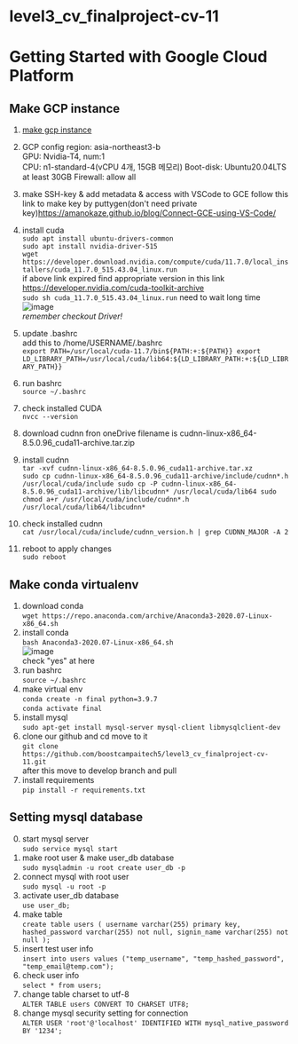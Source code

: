 # level3_cv_finalproject-cv-11

# Getting Started with Google Cloud Platform

## Make GCP instance 
1. [make gcp instance](https://console.cloud.google.com/compute/instances)
2. GCP config
region: asia-northeast3-b  
GPU: Nvidia-T4, num:1  
CPU: n1-standard-4(vCPU 4개, 15GB 메모리)
Boot-disk: Ubuntu20.04LTS at least 30GB
Firewall: allow all

3. make SSH-key & add metadata & access with VSCode to GCE
follow this link to make key by puttygen(don't need private key)https://amanokaze.github.io/blog/Connect-GCE-using-VS-Code/

4. install cuda  
`sudo apt install ubuntu-drivers-common`  
`sudo apt install nvidia-driver-515`  
`wget https://developer.download.nvidia.com/compute/cuda/11.7.0/local_installers/cuda_11.7.0_515.43.04_linux.run`  
if above link expired find appropriate version in this link https://developer.nvidia.com/cuda-toolkit-archive  
`sudo sh cuda_11.7.0_515.43.04_linux.run` need to wait long time  
![image](https://github.com/boostcampaitech5/level3_cv_finalproject-cv-11/assets/58303938/06df2ae9-883b-4653-a30d-847de3a6a686)  
*remember checkout Driver!*
5. update .bashrc  
add this to /home/USERNAME/.bashrc  
`export PATH=/usr/local/cuda-11.7/bin${PATH:+:${PATH}}
export LD_LIBRARY_PATH=/usr/local/cuda/lib64:${LD_LIBRARY_PATH:+:${LD_LIBRARY_PATH}}`

6. run bashrc  
`source ~/.bashrc`  
7. check installed CUDA  
`nvcc --version`
8. download cudnn fron oneDrive
filename is cudnn-linux-x86_64-8.5.0.96_cuda11-archive.tar.zip
9. install cudnn  
`tar -xvf cudnn-linux-x86_64-8.5.0.96_cuda11-archive.tar.xz`  
`sudo cp cudnn-linux-x86_64-8.5.0.96_cuda11-archive/include/cudnn*.h /usr/local/cuda/include
sudo cp -P cudnn-linux-x86_64-8.5.0.96_cuda11-archive/lib/libcudnn* /usr/local/cuda/lib64
sudo chmod a+r /usr/local/cuda/include/cudnn*.h /usr/local/cuda/lib64/libcudnn*`
10. check installed cudnn  
`cat /usr/local/cuda/include/cudnn_version.h | grep CUDNN_MAJOR -A 2`
11. reboot to apply changes  
`sudo reboot`


## Make conda virtualenv  
1. download conda  
`wget https://repo.anaconda.com/archive/Anaconda3-2020.07-Linux-x86_64.sh`  
2. install conda  
`bash Anaconda3-2020.07-Linux-x86_64.sh`  
![image](https://github.com/boostcampaitech5/level3_cv_finalproject-cv-11/assets/58303938/af29ce0c-c5ed-4947-8116-eb96cc26dc4d)  
check "yes" at here  
3. run bashrc  
`source ~/.bashrc`  
4. make virtual env  
`conda create -n final python=3.9.7`  
`conda activate final`  
5. install mysql  
`sudo apt-get install mysql-server mysql-client libmysqlclient-dev`  
6. clone our github and cd move to it  
`git clone https://github.com/boostcampaitech5/level3_cv_finalproject-cv-11.git`  
after this move to develop branch and pull  
8. install requirements  
`pip install -r requirements.txt`  


## Setting mysql database  
0. start mysql server  
`sudo service mysql start`
1. make root user & make user_db database  
`sudo mysqladmin -u root create user_db -p`
2. connect mysql with root user  
`sudo mysql -u root -p`
3. activate user_db database  
`use user_db;`
4. make table  
`create table users (
        username varchar(255) primary key,
        hashed_password varchar(255) not null,
        signin_name varchar(255) not null
        );`
5. insert test user info  
`insert into users values ("temp_username", "temp_hashed_password", "temp_email@temp.com");`
7. check user info  
`select * from users;`
8. change table charset to utf-8  
`ALTER TABLE users CONVERT TO CHARSET UTF8;`  
9. change mysql security setting for connection  
`ALTER USER 'root'@'localhost' IDENTIFIED WITH mysql_native_password BY '1234';`
